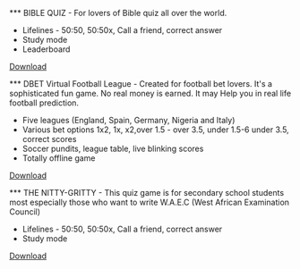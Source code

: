 *** BIBLE QUIZ - For lovers of Bible quiz all over the world.
- Lifelines - 50:50, 50:50x, Call a friend, correct answer
- Study mode
- Leaderboard

<a href="https://raw.githubusercontent.com/theconciseapp/games/main/bquiz/The%20Biblical%20Quiz%20v1.2.apk">Download</a>

*** DBET Virtual Football League - Created for football bet lovers. It's a sophisticated fun game. No real money is earned. It may Help you in real life football prediction.
- Five leagues (England, Spain, Germany, Nigeria and Italy)
- Various bet options 1x2, 1x, x2,over 1.5 - over 3.5, under 1.5-6 under 3.5, correct scores
- Soccer pundits, league table, live blinking scores
- Totally offline game

<a href="https://raw.githubusercontent.com/theconciseapp/games/main/dbt/DBET%20FUN%20VFL.apk">Download</a>

*** THE NITTY-GRITTY - This quiz game is for secondary school students most especially those who want to write
W.A.E.C (West African Examination Council)

- Lifelines - 50:50, 50:50x, Call a friend, correct answer
- Study mode

<a href="https://raw.githubusercontent.com/theconciseapp/games/main/nitty-gritty/The%20Nitty%20Gritty%203.5.apk">Download</a>

